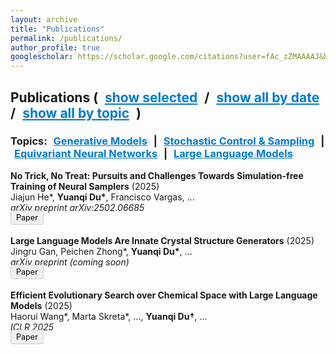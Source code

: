 ```yaml
---
layout: archive
title: "Publications"
permalink: /publications/
author_profile: true
googlescholar: https://scholar.google.com/citations?user=fAc_zZMAAAAJ&hl=en
---
```


<html>
<head>
  <meta charset="utf-8">
  <title>Publications Demo</title>
  <style>
    /* Simple styling for clickable text/links */
    .filter-link {
      cursor: pointer;
      color: #007ACC;
      text-decoration: underline;
      margin: 0 6px;
    }
    /* Each paper is a .paper-entry */
    .paper-entry {
      margin-bottom: 1.5em;
    }
    /* A small "Paper" link styling */
    .paper-button {
      cursor: pointer;
      background-color: #f0f0f0;
      border: 1px solid #ccc;
      padding: 3px 8px;
      border-radius: 4px;
      font-size: 0.9em;
      text-decoration: none;
      color: black;
    }
    .paper-button:hover {
      background-color: #e6e6e6;
    }
  </style>
</head>
<body>

<!-- Filter bar at the top -->
<h2>
  <strong>Publications</strong>
  (
    <span class="filter-link" onclick="filterPublications('selected')">show selected</span> /
    <span class="filter-link" onclick="filterPublications('date')">show all by date</span> /
    <span class="filter-link" onclick="filterPublications('all')">show all by topic</span>
  )
</h2>
<h3>
  <strong>Topics:</strong>
  <span class="filter-link" onclick="filterByTopic('Generative Models')">Generative Models</span> |
  <span class="filter-link" onclick="filterByTopic('Stochastic Control & Sampling')">Stochastic Control &amp; Sampling</span> |
  <span class="filter-link" onclick="filterByTopic('Equivariant Neural Networks')">Equivariant Neural Networks</span> |
  <span class="filter-link" onclick="filterByTopic('Large Language Models')">Large Language Models</span>
</h3>

<!-- The list of publications -->
<div id="publications">

  <!-- Sample preprint, not selected -->
  <div class="paper-entry"
       data-selected="false"
       data-date="2025"
       data-topics="Stochastic Control & Sampling">
    <strong>No Trick, No Treat: Pursuits and Challenges Towards Simulation-free Training of Neural Samplers</strong> (2025)<br>
    Jiajun He*, <strong>Yuanqi Du*</strong>, Francisco Vargas, ...<br>
    <em>arXiv preprint arXiv:2502.06685</em><br>
    <a class="paper-button" href="https://arxiv.org/abs/2502.06685" target="_blank">Paper</a>
  </div>

  <!-- Sample preprint, not selected -->
  <div class="paper-entry"
       data-selected="false"
       data-date="2025"
       data-topics="Large Language Models">
    <strong>Large Language Models Are Innate Crystal Structure Generators</strong> (2025)<br>
    Jingru Gan, Peichen Zhong*, <strong>Yuanqi Du*</strong>, ...<br>
    <em>arXiv preprint (coming soon)</em><br>
    <!-- Using a dummy link (href="#") for the coming soon paper -->
    <a class="paper-button" href="#" onclick="return false;">Paper</a>
  </div>

  <!-- Sample selected publication -->
  <div class="paper-entry"
       data-selected="true"
       data-date="2025"
       data-topics="Large Language Models">
    <strong>Efficient Evolutionary Search over Chemical Space with Large Language Models</strong> (2025)<br>
    Haorui Wang*, Marta Skreta*, ..., <strong>Yuanqi Du†</strong>, ...<br>
    <em>ICLR 2025</em><br>
    <a class="paper-button" href="https://molleo.github.io/" target="_blank">Paper</a>
  </div>

  <!-- Add the rest of your publications here, with appropriate data-selected, data-date, data-topics -->

</div>

<script>
  // Filter by "selected," "date," or "all"
  function filterPublications(mode) {
    const pubs = document.querySelectorAll('.paper-entry');

    if (mode === 'selected') {
      // Show only data-selected="true"
      pubs.forEach(pub => {
        pub.style.display = (pub.dataset.selected === 'true') ? 'block' : 'none';
      });
    } else if (mode === 'date') {
      // Show all
      pubs.forEach(pub => pub.style.display = 'block');
      // If you want, you can add sorting logic by date here
    } else {
      // 'all' => show all (by topic basically means "don't filter, but let user click a topic")
      pubs.forEach(pub => pub.style.display = 'block');
    }
  }

  // Filter by a specific topic
  function filterByTopic(topic) {
    const pubs = document.querySelectorAll('.paper-entry');
    pubs.forEach(pub => {
      const topicsString = pub.dataset.topics || '';
      // Show if the topics string includes the clicked topic
      pub.style.display = topicsString.includes(topic) ? 'block' : 'none';
    });
    // Optionally scroll to the first matched paper
    const firstMatch = document.querySelector(`.paper-entry[data-topics*="${topic}"]`);
    if (firstMatch) {
      firstMatch.scrollIntoView({ behavior: 'smooth' });
    }
  }

  // By default, show "selected" on page load
  window.onload = function() {
    filterPublications('selected');
  };
</script>

</body>
</html>
